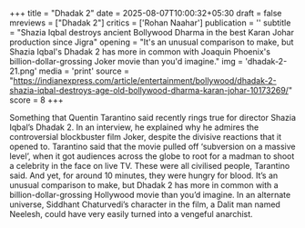 +++
title = "Dhadak 2"
date = 2025-08-07T10:00:32+05:30
draft = false
mreviews = ["Dhadak 2"]
critics = ['Rohan Naahar']
publication = ''
subtitle = "Shazia Iqbal destroys ancient Bollywood Dharma in the best Karan Johar production since Jigra"
opening = "It's an unusual comparison to make, but Shazia Iqbal's Dhadak 2 has more in common with Joaquin Phoenix's billion-dollar-grossing Joker movie than you'd imagine."
img = 'dhadak-2-21.png'
media = 'print'
source = "https://indianexpress.com/article/entertainment/bollywood/dhadak-2-shazia-iqbal-destroys-age-old-bollywood-dharma-karan-johar-10173269/"
score = 8
+++

Something that Quentin Tarantino said recently rings true for director Shazia Iqbal’s Dhadak 2. In an interview, he explained why he admires the controversial blockbuster film Joker, despite the divisive reactions that it opened to. Tarantino said that the movie pulled off ‘subversion on a massive level’, when it got audiences across the globe to root for a madman to shoot a celebrity in the face on live TV. These were all civilised people, Tarantino said. And yet, for around 10 minutes, they were hungry for blood. It’s an unusual comparison to make, but Dhadak 2 has more in common with a billion-dollar-grossing Hollywood movie than you’d imagine. In an alternate universe, Siddhant Chaturvedi’s character in the film, a Dalit man named Neelesh, could have very easily turned into a vengeful anarchist.
